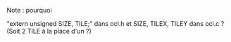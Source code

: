 Note : pourquoi

"extern unsigned SIZE, TILE;" dans ocl.h
et SIZE, TILEX, TILEY dans ocl.c ? (Soit 2 TILE à la place d'un ?)
